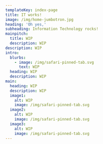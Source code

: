 ```yaml
---
templateKey: index-page
title: IT works!
image: /img/home-jumbotron.jpg
heading: 'Oh yes,'
subheading: Information Technology rocks!
mainpitch:
  title: WIP
  description: WIP
description: WIP
intro:
  blurbs:
    - image: /img/safari-pinned-tab.svg
      text: WIP
  heading: WIP
  description: WIP
main:
  heading: WIP
  description: WIP
  image1:
    alt: WIP
    image: /img/safari-pinned-tab.svg
  image2:
    alt: WIP
    image: /img/safari-pinned-tab.svg
  image3:
    alt: WIP
    image: /img/safari-pinned-tab.svg
---
```


